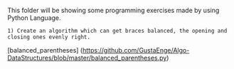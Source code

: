 This folder will be showing some programming exercises made by using Python Language.
```
1) Create an algorithm which can get braces balanced, the opening and closing ones evenly right. 
```
[balanced_parentheses] (https://github.com/GustaEnge/Algo-DataStructures/blob/master/balanced_parentheses.py)
